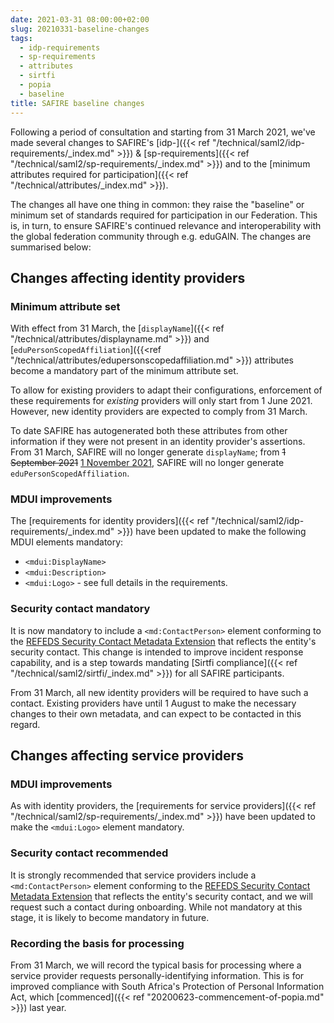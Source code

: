 ```yaml
---
date: 2021-03-31 08:00:00+02:00
slug: 20210331-baseline-changes
tags:
  - idp-requirements
  - sp-requirements
  - attributes
  - sirtfi
  - popia
  - baseline
title: SAFIRE baseline changes
---
```

Following a period of consultation and starting from 31 March 2021, we've made several changes to SAFIRE's [idp-]({{< ref "/technical/saml2/idp-requirements/_index.md" >}}) & [sp-requirements]({{< ref "/technical/saml2/sp-requirements/_index.md" >}}) and to the [minimum attributes required for participation]({{< ref "/technical/attributes/_index.md" >}}).<!--more-->

The changes all have one thing in common: they raise the "baseline" or minimum set of standards required for participation in our Federation. This is, in turn, to ensure SAFIRE's continued relevance and interoperability with the global federation community through e.g. eduGAIN. The changes are summarised below:

## Changes affecting identity providers

### Minimum attribute set

With effect from 31 March, the [`displayName`]({{< ref "/technical/attributes/displayname.md" >}}) and [`eduPersonScopedAffiliation`]({{<ref "/technical/attributes/edupersonscopedaffiliation.md" >}}) attributes become a mandatory part of the minimum attribute set.

To allow for existing providers to adapt their configurations, enforcement of these requirements for *existing* providers will only start from 1 June 2021. However, new identity providers are expected to comply from 31 March.

To date SAFIRE has autogenerated both these attributes from other information if they were not present in an identity provider's assertions. From 31 March, SAFIRE will no longer generate `displayName`; from ~~1 September 2021~~ [1 November 2021](https://lists.tenet.ac.za/sympa/arc/safire-discuss/2021-10/msg00001.html), SAFIRE will no longer generate `eduPersonScopedAffiliation`.

### MDUI improvements

The [requirements for identity providers]({{< ref "/technical/saml2/idp-requirements/_index.md" >}}) have been updated to make the following MDUI elements mandatory:

* `<mdui:DisplayName>`
* `<mdui:Description>`
* `<mdui:Logo>` - see full details in the requirements.

### Security contact mandatory

It is now mandatory to include a `<md:ContactPerson>` element conforming to the [REFEDS Security Contact Metadata Extension](https://refeds.org/metadata/contactType/security) that reflects the entity's security contact.  This change is intended to improve incident response capability, and is a step towards mandating [Sirtfi compliance]({{< ref "/technical/saml2/sirtfi/_index.md" >}}) for all SAFIRE participants.

From 31 March, all new identity providers will be required to have such a contact. Existing providers have until 1 August to make the necessary changes to their own metadata, and can expect to be contacted in this regard.

## Changes affecting service providers

### MDUI improvements

As with identity providers, the [requirements for service providers]({{< ref "/technical/saml2/sp-requirements/_index.md" >}}) have been updated to make the `<mdui:Logo>` element mandatory.

### Security contact recommended

It is strongly recommended that service providers include a `<md:ContactPerson>` element conforming to the [REFEDS Security Contact Metadata Extension](https://refeds.org/metadata/contactType/security) that reflects the entity's security contact, and we will request such a contact during onboarding. While not mandatory at this stage, it is likely to become mandatory in future.

### Recording the basis for processing

From 31 March, we will record the typical basis for processing where a service provider requests personally-identifying information. This is for improved compliance with South Africa's Protection of Personal Information Act, which [commenced]({{< ref "20200623-commencement-of-popia.md" >}}) last year.

